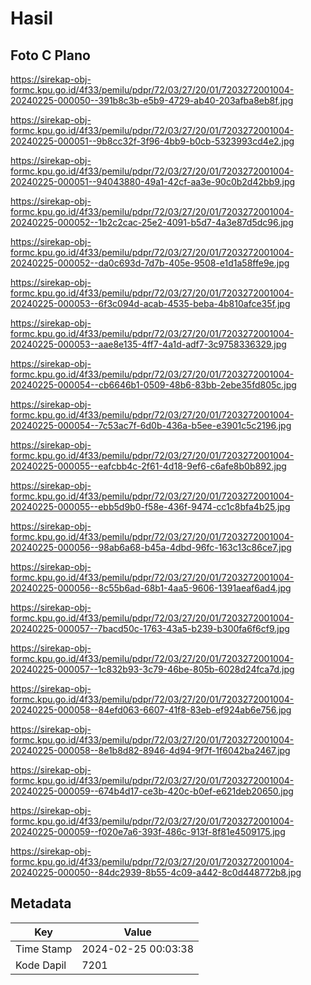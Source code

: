# Hasil

## Foto C Plano

https://sirekap-obj-formc.kpu.go.id/4f33/pemilu/pdpr/72/03/27/20/01/7203272001004-20240225-000050--391b8c3b-e5b9-4729-ab40-203afba8eb8f.jpg

https://sirekap-obj-formc.kpu.go.id/4f33/pemilu/pdpr/72/03/27/20/01/7203272001004-20240225-000051--9b8cc32f-3f96-4bb9-b0cb-5323993cd4e2.jpg

https://sirekap-obj-formc.kpu.go.id/4f33/pemilu/pdpr/72/03/27/20/01/7203272001004-20240225-000051--94043880-49a1-42cf-aa3e-90c0b2d42bb9.jpg

https://sirekap-obj-formc.kpu.go.id/4f33/pemilu/pdpr/72/03/27/20/01/7203272001004-20240225-000052--1b2c2cac-25e2-4091-b5d7-4a3e87d5dc96.jpg

https://sirekap-obj-formc.kpu.go.id/4f33/pemilu/pdpr/72/03/27/20/01/7203272001004-20240225-000052--da0c693d-7d7b-405e-9508-e1d1a58ffe9e.jpg

https://sirekap-obj-formc.kpu.go.id/4f33/pemilu/pdpr/72/03/27/20/01/7203272001004-20240225-000053--6f3c094d-acab-4535-beba-4b810afce35f.jpg

https://sirekap-obj-formc.kpu.go.id/4f33/pemilu/pdpr/72/03/27/20/01/7203272001004-20240225-000053--aae8e135-4ff7-4a1d-adf7-3c9758336329.jpg

https://sirekap-obj-formc.kpu.go.id/4f33/pemilu/pdpr/72/03/27/20/01/7203272001004-20240225-000054--cb6646b1-0509-48b6-83bb-2ebe35fd805c.jpg

https://sirekap-obj-formc.kpu.go.id/4f33/pemilu/pdpr/72/03/27/20/01/7203272001004-20240225-000054--7c53ac7f-6d0b-436a-b5ee-e3901c5c2196.jpg

https://sirekap-obj-formc.kpu.go.id/4f33/pemilu/pdpr/72/03/27/20/01/7203272001004-20240225-000055--eafcbb4c-2f61-4d18-9ef6-c6afe8b0b892.jpg

https://sirekap-obj-formc.kpu.go.id/4f33/pemilu/pdpr/72/03/27/20/01/7203272001004-20240225-000055--ebb5d9b0-f58e-436f-9474-cc1c8bfa4b25.jpg

https://sirekap-obj-formc.kpu.go.id/4f33/pemilu/pdpr/72/03/27/20/01/7203272001004-20240225-000056--98ab6a68-b45a-4dbd-96fc-163c13c86ce7.jpg

https://sirekap-obj-formc.kpu.go.id/4f33/pemilu/pdpr/72/03/27/20/01/7203272001004-20240225-000056--8c55b6ad-68b1-4aa5-9606-1391aeaf6ad4.jpg

https://sirekap-obj-formc.kpu.go.id/4f33/pemilu/pdpr/72/03/27/20/01/7203272001004-20240225-000057--7bacd50c-1763-43a5-b239-b300fa6f6cf9.jpg

https://sirekap-obj-formc.kpu.go.id/4f33/pemilu/pdpr/72/03/27/20/01/7203272001004-20240225-000057--1c832b93-3c79-46be-805b-6028d24fca7d.jpg

https://sirekap-obj-formc.kpu.go.id/4f33/pemilu/pdpr/72/03/27/20/01/7203272001004-20240225-000058--84efd063-6607-41f8-83eb-ef924ab6e756.jpg

https://sirekap-obj-formc.kpu.go.id/4f33/pemilu/pdpr/72/03/27/20/01/7203272001004-20240225-000058--8e1b8d82-8946-4d94-9f7f-1f6042ba2467.jpg

https://sirekap-obj-formc.kpu.go.id/4f33/pemilu/pdpr/72/03/27/20/01/7203272001004-20240225-000059--674b4d17-ce3b-420c-b0ef-e621deb20650.jpg

https://sirekap-obj-formc.kpu.go.id/4f33/pemilu/pdpr/72/03/27/20/01/7203272001004-20240225-000059--f020e7a6-393f-486c-913f-8f81e4509175.jpg

https://sirekap-obj-formc.kpu.go.id/4f33/pemilu/pdpr/72/03/27/20/01/7203272001004-20240225-000050--84dc2939-8b55-4c09-a442-8c0d448772b8.jpg


## Metadata

| Key        | Value               |
| ---------- | ------------------- |
| Time Stamp | 2024-02-25 00:03:38 |
| Kode Dapil | 7201                |




